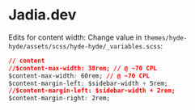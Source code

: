 # Jadia.dev 


Edits for content width:
Change value in `themes/hyde-hyde/assets/scss/hyde-hyde/_variables.scss`:

```css
// content
//$content-max-width: 38rem; // @ ~70 CPL
$content-max-width: 60rem; // @ ~70 CPL
$content-margin-left: $sidebar-width + 5rem;
//$content-margin-left: $sidebar-width + 2rem;
$content-margin-right: 2rem;
```
